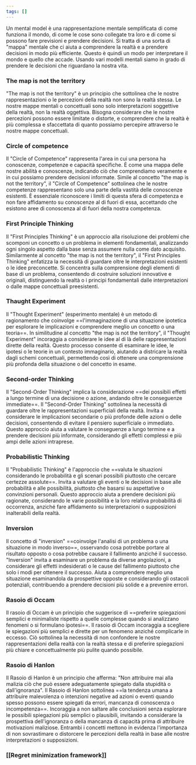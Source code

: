 ```yaml
---
tags: []
---
```

Un mental model è una rappresentazione mentale semplificata di come funziona il mondo, di come le cose sono collegate tra loro e di come si possono fare previsioni e prendere decisioni. Si tratta di una sorta di "mappa" mentale che ci aiuta a comprendere la realtà e a prendere decisioni in modo più efficiente.
Questo è quindi un modo per interpretare il mondo e quello che accade.
Usando vari modelli mentali siamo in grado di prendere le decisioni che riguardano la nostra vita.

### The map is not the territory
"The map is not the territory" è un principio che sottolinea che le nostre rappresentazioni o le percezioni della realtà non sono la realtà stessa. Le nostre mappe mentali o concettuali sono solo interpretazioni soggettive della realtà, non la realtà oggettiva. Bisogna considerare che le nostre percezioni possono essere limitate o distorte, e comprendere che la realtà è più complessa e sfaccettata di quanto possiamo percepire attraverso le nostre mappe concettuali.

### Circle of competence
Il "Circle of Competence" rappresenta l'area in cui una persona ha conoscenze, competenze e capacità specifiche. È come una mappa delle nostre abilità e conoscenze, indicando ciò che comprendiamo veramente e in cui possiamo prendere decisioni informate. Simile al concetto "the map is not the territory", il "Circle of Competence" sottolinea che le nostre competenze rappresentano solo una parte della vastità delle conoscenze esistenti. È essenziale riconoscere i limiti di questa sfera di competenza e non fare affidamento su conoscenze al di fuori di essa, accettando che esistono aree di conoscenza al di fuori della nostra competenza.

### First Principle Thinking
Il "First Principles Thinking" è un approccio alla risoluzione dei problemi che scomponi un concetto o un problema in elementi fondamentali, analizzando ogni singolo aspetto dalla base senza assumere nulla come dato acquisito. Similarmente al concetto "the map is not the territory", il "First Principles Thinking" enfatizza la necessità di guardare oltre le interpretazioni esistenti o le idee preconcette. Si concentra sulla comprensione degli elementi di base di un problema, consentendo di costruire soluzioni innovative e originali, distinguendo la realtà o i principi fondamentali dalle interpretazioni o dalle mappe concettuali preesistenti.

### Thaught Experiment

Il "Thought Experiment" (esperimento mentale) è un metodo di ragionamento che coinvolge ==l'immaginazione di una situazione ipotetica per esplorare le implicazioni e comprendere meglio un concetto o una teoria==. In similitudine al concetto "the map is not the territory", il "Thought Experiment" incoraggia a considerare le idee al di là delle rappresentazioni dirette della realtà. Questo processo consente di esaminare le idee, le ipotesi o le teorie in un contesto immaginario, aiutando a districare la realtà dagli schemi concettuali, permettendo così di ottenere una comprensione più profonda della situazione o del concetto in esame.

### Second-order Thinking

Il "Second-Order Thinking" implica la considerazione ==dei possibili effetti a lungo termine di una decisione o azione, andando oltre le conseguenze immediate==.
Il "Second-Order Thinking" sottolinea la necessità di guardare oltre le rappresentazioni superficiali della realtà. Invita a considerare le implicazioni secondarie o più profonde delle azioni o delle decisioni, consentendo di evitare il pensiero superficiale o immediato. Questo approccio aiuta a valutare le conseguenze a lungo termine e a prendere decisioni più informate, considerando gli effetti complessi e più ampi delle azioni intraprese.

### Probabilistic Thinking

Il "Probabilistic Thinking" è l'approccio che ==valuta le situazioni considerando le probabilità e gli scenari possibili piuttosto che cercare certezze assolute==.
Invita a valutare gli eventi o le decisioni in base alle probabilità e alle possibilità, piuttosto che basarsi su aspettative o convinzioni personali. Questo approccio aiuta a prendere decisioni più ragionate, considerando le varie possibilità e la loro relativa probabilità di occorrenza, anziché fare affidamento su interpretazioni o supposizioni inalterabili della realtà.

### Inversion

Il concetto di "inversion" ==coinvolge l'analisi di un problema o una situazione in modo inverso==, osservando cosa potrebbe portare al risultato opposto o cosa potrebbe causare il fallimento anziché il successo. "Inversion" invita a esaminare un problema da diverse angolazioni, a considerare gli effetti indesiderati o le cause del fallimento piuttosto che solo i modi per ottenere il successo. Aiuta a comprendere meglio una situazione esaminandola da prospettive opposte e considerando gli ostacoli potenziali, contribuendo a prendere decisioni più solide e a prevenire errori.

### Rasoio di Occam

Il rasoio di Occam è un principio che suggerisce di ==preferire spiegazioni semplici e minimaliste rispetto a quelle complesse quando si analizzano fenomeni o si formulano ipotesi==.
Il rasoio di Occam incoraggia a scegliere le spiegazioni più semplici e dirette per un fenomeno anziché complicarle in eccesso. Ciò sottolinea la necessità di non confondere le nostre rappresentazioni della realtà con la realtà stessa e di preferire spiegazioni più chiare e concettualmente più pulite quando possibile.

### Rasoio di Hanlon
Il Rasoio di Hanlon è un principio che afferma: "Non attribuire mai alla malizia ciò che può essere adeguatamente spiegato dalla stupidità o dall'ignoranza".
Il Rasoio di Hanlon sottolinea ==la tendenza umana a attribuire malevolenza o intenzioni negative ad azioni o eventi quando spesso possono essere spiegati da errori, mancanza di conoscenza o incompetenza==. Incoraggia a non saltare alle conclusioni senza esplorare le possibili spiegazioni più semplici o plausibili, invitando a considerare la prospettiva dell'ignoranza o della mancanza di capacità prima di attribuire motivazioni maliziose. Entrambi i concetti mettono in evidenza l'importanza di non sovrastimare o distorcere le percezioni della realtà in base alle nostre interpretazioni o supposizioni.

### [[Regret minimization framework]]

